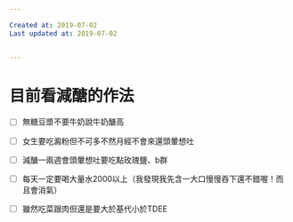 ```yaml
---

Created at: 2019-07-02
Last updated at: 2019-07-02


---
```


# 目前看減醣的作法


- [ ] 無糖豆漿不要牛奶說牛奶醣高
- [ ] 女生要吃澱粉但不可多不然月經不會來還頭暈想吐
- [ ] 減醣一兩週會頭暈想吐要吃點玫瑰鹽、b群
- [ ] 每天一定要喝大量水2000以上（我發現我先含一大口慢慢吞下還不錯喔！而且會消氣）
- [ ] 雖然吃菜跟肉但還是要大於基代小於TDEE

